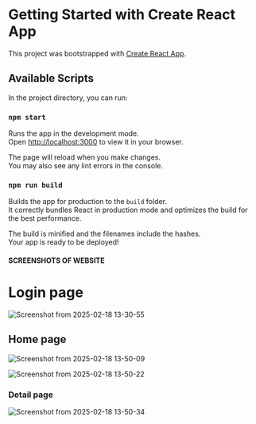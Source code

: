 # Getting Started with Create React App

This project was bootstrapped with [Create React App](https://github.com/facebook/create-react-app).

## Available Scripts

In the project directory, you can run:

### `npm start`

Runs the app in the development mode.\
Open [http://localhost:3000](http://localhost:3000) to view it in your browser.

The page will reload when you make changes.\
You may also see any lint errors in the console.

### `npm run build`

Builds the app for production to the `build` folder.\
It correctly bundles React in production mode and optimizes the build for the best performance.

The build is minified and the filenames include the hashes.\
Your app is ready to be deployed!

#### SCREENSHOTS OF WEBSITE

# Login page
![Screenshot from 2025-02-18 13-30-55](https://github.com/user-attachments/assets/402f9a55-662d-4218-8425-e29a42c283fe)

## Home page
![Screenshot from 2025-02-18 13-50-09](https://github.com/user-attachments/assets/e237fa8e-5dff-461a-a010-a5f1763b8e8f)


![Screenshot from 2025-02-18 13-50-22](https://github.com/user-attachments/assets/4fb03df4-9071-4c05-bc34-d955f68c25d3)

### Detail page
![Screenshot from 2025-02-18 13-50-34](https://github.com/user-attachments/assets/3ed4ebd5-df60-4c2f-8282-fe463ef4139a)
